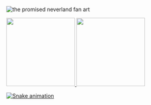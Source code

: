
![the promised neverland fan art](https://i.imgur.com/MCdxfBH.png)

 <div>
  <a href="https://github.com/zignd">
  <img height="180em" src="https://github-readme-stats.vercel.app/api?username=zignd&show_icons=true&theme=dracula&include_all_commits=true&count_private=true"/>
  <img height="180em" src="https://github-readme-stats.vercel.app/api/top-langs/?username=zignd&layout=compact&langs_count=7&theme=dracula"/>
</div>
 
![Snake animation](https://github.com/zignd/zignd/blob/output/github-contribution-grid-snake.svg)
